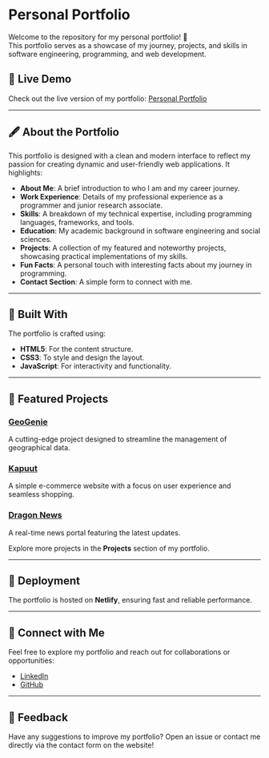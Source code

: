 # Personal Portfolio

Welcome to the repository for my personal portfolio! 🎉  
This portfolio serves as a showcase of my journey, projects, and skills in software engineering, programming, and web development.

## 🌟 Live Demo
Check out the live version of my portfolio: [Personal Portfolio](https://personal-portfolio-marahim.netlify.app/)

---

## 🖋️ About the Portfolio
This portfolio is designed with a clean and modern interface to reflect my passion for creating dynamic and user-friendly web applications. It highlights:

- **About Me**: A brief introduction to who I am and my career journey.
- **Work Experience**: Details of my professional experience as a programmer and junior research associate.
- **Skills**: A breakdown of my technical expertise, including programming languages, frameworks, and tools.
- **Education**: My academic background in software engineering and social sciences.
- **Projects**: A collection of my featured and noteworthy projects, showcasing practical implementations of my skills.
- **Fun Facts**: A personal touch with interesting facts about my journey in programming.
- **Contact Section**: A simple form to connect with me.

---

## 🔧 Built With
The portfolio is crafted using:

- **HTML5**: For the content structure.
- **CSS3**: To style and design the layout.
- **JavaScript**: For interactivity and functionality.

---

## 📂 Featured Projects
### [GeoGenie](https://personal-portfolio-marahim.netlify.app/)
A cutting-edge project designed to streamline the management of geographical data.

### [Kapuut](https://personal-portfolio-marahim.netlify.app/)
A simple e-commerce website with a focus on user experience and seamless shopping.

### [Dragon News](https://personal-portfolio-marahim.netlify.app/)
A real-time news portal featuring the latest updates.

Explore more projects in the **Projects** section of my portfolio.

---

## 🚀 Deployment
The portfolio is hosted on **Netlify**, ensuring fast and reliable performance.

---

## 🤝 Connect with Me
Feel free to explore my portfolio and reach out for collaborations or opportunities:

- [LinkedIn](https://linkedin.com/in/marahim34)
- [GitHub](https://github.com/marahim34)

---

## 📩 Feedback
Have any suggestions to improve my portfolio? Open an issue or contact me directly via the contact form on the website!
